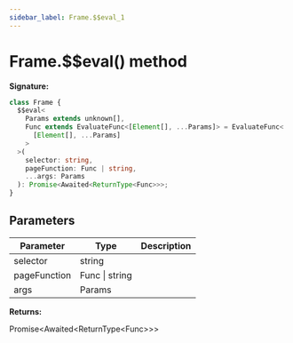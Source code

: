 ```yaml
---
sidebar_label: Frame.$$eval_1
---
```


# Frame.$$eval() method

**Signature:**

```typescript
class Frame {
  $$eval<
    Params extends unknown[],
    Func extends EvaluateFunc<[Element[], ...Params]> = EvaluateFunc<
      [Element[], ...Params]
    >
  >(
    selector: string,
    pageFunction: Func | string,
    ...args: Params
  ): Promise<Awaited<ReturnType<Func>>>;
}
```

## Parameters

| Parameter    | Type           | Description |
| ------------ | -------------- | ----------- |
| selector     | string         |             |
| pageFunction | Func \| string |             |
| args         | Params         |             |

**Returns:**

Promise&lt;Awaited&lt;ReturnType&lt;Func&gt;&gt;&gt;
